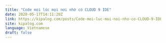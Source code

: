 ```yaml
---
title: "Code mọi lúc mọi nơi nhờ có CLOUD 9 IDE"
date: 2020-05-17T14:11:20Z
link: https://kipalog.com/posts/Code-moi-luc-moi-noi-nho-co-CLOUD-9-IDE?utm_medium=RSS&utm_source=news.12bit.vn
site: kipalog.com
language: Vietnamese
draft: false
---
```

